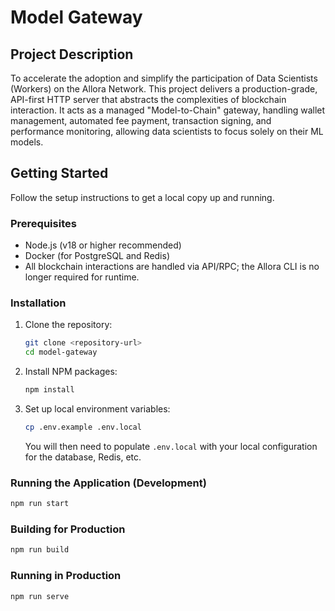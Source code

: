 # Model Gateway

## Project Description
To accelerate the adoption and simplify the participation of Data Scientists (Workers) on the Allora Network. This project delivers a production-grade, API-first HTTP server that abstracts the complexities of blockchain interaction. It acts as a managed "Model-to-Chain" gateway, handling wallet management, automated fee payment, transaction signing, and performance monitoring, allowing data scientists to focus solely on their ML models.

## Getting Started

Follow the setup instructions to get a local copy up and running.

### Prerequisites

*   Node.js (v18 or higher recommended)
*   Docker (for PostgreSQL and Redis)
*   All blockchain interactions are handled via API/RPC; the Allora CLI is no longer required for runtime.

### Installation

1.  Clone the repository:
    ```sh
    git clone <repository-url>
    cd model-gateway
    ```
2.  Install NPM packages:
    ```sh
    npm install
    ```
3.  Set up local environment variables:
    ```sh
    cp .env.example .env.local
    ```
    You will then need to populate `.env.local` with your local configuration for the database, Redis, etc.

### Running the Application (Development)

```sh
npm run start
```

### Building for Production

```sh
npm run build
```

### Running in Production

```sh
npm run serve
```